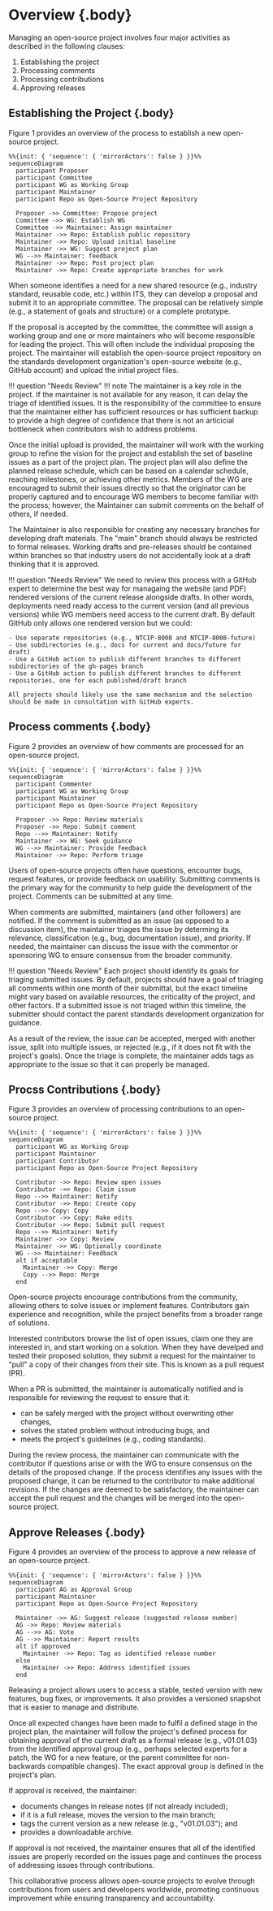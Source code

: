 <!-- markdownlint-enable require-heading-body -->
<style>
  body { counter-set: section 2; }
</style>

# Overview {.body}

Managing an open-source project involves four major activities as described in
the following clauses:

1. Establishing the project
2. Processing comments
3. Processing contributions
4. Approving releases

## Establishing the Project {.body}

Figure 1 provides an overview of the process to establish a new open-source project.

``` mermaid
%%{init: { 'sequence': { 'mirrorActors': false } }}%%
sequenceDiagram
  participant Proposer
  participant Committee
  participant WG as Working Group
  participant Maintainer
  participant Repo as Open-Source Project Repository

  Proposer ->> Committee: Propose project
  Committee ->> WG: Establish WG
  Committee ->> Maintainer: Assign maintainer
  Maintainer ->> Repo: Establish public repository
  Maintainer ->> Repo: Upload initial baseline
  Maintainer ->> WG: Suggest project plan
  WG -->> Maintainer: feedback
  Maintainer ->> Repo: Post project plan
  Maintainer ->> Repo: Create appropriate branches for work
```

When someone identifies a need for a new shared resource (e.g., industry
standard, reusable code, etc.) within ITS, they can develop a proposal and
submit it to an appropriate committee. The
proposal can be relatively simple (e.g., a statement of goals and structure) or
a complete prototype.

If the proposal is accepted by the committee, the committee will assign a working group and one or more
maintainers who will become responsible for leading the project. This will often
include the individual proposing the project. The maintainer will establish the
open-source project repository on the standards development organization's
open-source website (e.g., GitHub account) and upload the initial project files.

!!! question "Needs Review"
    !!! note
        The maintainer is a key role in the project. If the maintainer is not available for any reason, it can delay the triage of identified issues. It is the responsibility of the committee to ensure that the maintainer either has sufficient resources or has sufficient backup to provide a high degree of confidence that there is not an articicial bottleneck when contributors wish to address problems.

Once the initial upload is provided, the maintainer will work with the working
group to refine the vision for the project and establish the set of baseline
issues as a part of the project plan. The project plan will also define the
planned release schedule, which can be based on a calendar schedule, reaching
milestones, or achieving other metrics. Members of the WG are encouraged to
submit their issues directly so that the originator can be properly captured and
to encourage WG members to become familiar with the process; however, the
Maintainer can submit comments on the behalf of others, if needed.

The Maintainer is also responsible for creating any necessary branches for developing draft materials. The "main" branch should always be restricted to formal releases. Working drafts and pre-releases should be contained within branches so that industry users do not accidentally look at a draft thinking that it is approved.

!!! question "Needs Review"
    We need to review this process with a GitHub expert to determine the best way for managaing the website (and PDF) rendered versions of the current release alongside drafts. In other words, deployments need ready access to the current version (and all previous versions) while WG members need access to the current draft. By default GitHub only allows one rendered version but we could:

    - Use separate repositories (e.g., NTCIP-8008 and NTCIP-8008-future)
    - Use subdirectories (e.g., docs for current and docs/future for draft)
    - Use a GitHub action to publish different branches to different subdirectories of the gh-pages branch
    - Use a GitHub action to publish different branches to different repositories, one for each published/draft branch

    All projects should likely use the same mechanism and the selection should be made in consultation with GitHub experts.

## Process comments {.body}

Figure 2 provides an overview of how comments are processed for an open-source
project.

``` mermaid
%%{init: { 'sequence': { 'mirrorActors': false } }}%%
sequenceDiagram
  participant Commenter
  participant WG as Working Group
  participant Maintainer
  participant Repo as Open-Source Project Repository

  Proposer ->> Repo: Review materials
  Proposer ->> Repo: Submit comment
  Repo -->> Maintainer: Notify
  Maintainer ->> WG: Seek guidance
  WG -->> Maintainer: Provide feedback
  Maintainer ->> Repo: Perform triage
```

Users of open-source projects often have questions, encounter bugs, request
features, or provide feedback on usability. Submitting comments is the primary
way for the community to help guide the development of the project. Comments can be submitted at any time.

When comments are submitted, maintainers (and other followers) are notified. If
the comment is submitted as an issue (as opposed to a discussion item), the
maintainer triages the issue by determing its relevance, classification (e.g.,
bug, documentation issue), and priority. If needed, the maintainer can discuss
the issue with the commentor or sponsoring WG to ensure consensus from the
broader community.

!!! question "Needs Review"
    Each project should identify its goals for triaging submitted issues. By default, projects should have a goal of triaging all comments within one month of their submittal, but the exact timeline might vary based on available resources, the criticality of the project, and other factors. If a submitted issue is not triaged within this timeline, the submitter should contact the parent standards development organization for guidance.

As a result of the review, the issue can be accepted, merged
with another issue, split into multiple issues, or rejected (e.g., if it does
not fit with the project's goals). Once the triage is complete, the maintainer
adds tags as appropriate to the issue so that it can properly be managed.

## Procss Contributions {.body}

Figure 3 provides an overview of processing contributions to an open-source project.

``` mermaid
%%{init: { 'sequence': { 'mirrorActors': false } }}%%
sequenceDiagram
  participant WG as Working Group
  participant Maintainer
  participant Contributor
  participant Repo as Open-Source Project Repository

  Contributor ->> Repo: Review open issues
  Contributor ->> Repo: Claim issue
  Repo -->> Maintainer: Notify
  Contributor ->> Repo: Create copy
  Repo -->> Copy: Copy
  Contributor ->> Copy: Make edits
  Contributor ->> Repo: Submit pull request
  Repo -->> Maintainer: Notify
  Maintainer ->> Copy: Review
  Maintainer ->> WG: Optionally coordinate
  WG -->> Maintainer: Feedback
  alt if acceptable
    Maintainer ->> Copy: Merge
    Copy -->> Repo: Merge
  end
```

Open-source projects encourage contributions from the community, allowing others
to solve issues or implement features. Contributors gain experience and
recognition, while the project benefits from a broader range of solutions.

Interested contributors browse the list of open issues, claim one they are
interested in, and start working on a solution. When they have develped and
tested their proposed solution, they submit a request for the maintainer to
"pull" a copy of their changes from their site. This is known as a pull request
(PR).

When a PR is submitted, the maintainer is automatically notified and is
responsible for reviewing the request to ensure that it:

- can be safely merged with the project without overwriting other changes,
- solves the stated problem without introducing bugs, and
- meets the project's guidelines (e.g., coding standards).

During the review process, the maintainer can communicate with the contributor
if questions arise or with the WG to ensure consensus on the details of the
proposed change. If the process identifies any issues with the proposed change,
it can be returned to the contributor to make additional revisions. If the
changes are deemed to be satisfactory, the maintainer can accept the pull
request and the changes will be merged into the open-source project.

## Approve Releases {.body}

Figure 4 provides an overview of the process to approve a new release of an
open-source project.

``` mermaid
%%{init: { 'sequence': { 'mirrorActors': false } }}%%
sequenceDiagram
  participant AG as Approval Group
  participant Maintainer
  participant Repo as Open-Source Project Repository

  Maintainer ->> AG: Suggest release (suggested release number)
  AG ->> Repo: Review materials
  AG -->> AG: Vote
  AG -->> Maintainer: Report results
  alt if approved
    Maintainer ->> Repo: Tag as identified release number
  else
    Maintainer ->> Repo: Address identified issues
  end
```

Releasing a project allows users to access a stable, tested version with new
features, bug fixes, or improvements. It also provides a versioned snapshot that
is easier to manage and distribute.

Once all expected changes have been made to fulfil a defined stage in the
project plan, the maintainer will follow the project's defined process for
obtaining approval of the current draft as a formal release (e.g., v01.01.03)
from the identified approval group (e.g., perhaps selected experts for a patch, the WG for a new feature, or the parent committee for non-backwards compatible changes). The exact approval group is defined in the project's plan.

If approval is received, the maintainer:

- documents changes in release notes (if not already included);
- if it is a full release, moves the version to the main branch;
- tags the current version as a new release (e.g., "v01.01.03"); and
- provides a downloadable archive.

If approval is not received, the maintainer ensures that all of the identified issues are properly recorded on the issues page and continues the process of addressing issues through contributions.

This collaborative process allows open-source projects to evolve through
contributions from users and developers worldwide, promoting continuous
improvement while ensuring transparency and accountability.
